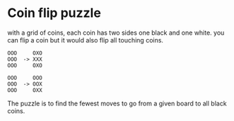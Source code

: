 # Coin flip puzzle

with a grid of coins, each coin has two sides one black and one white.
you can flip a coin but it would also flip all touching coins.
```
OOO     OXO
OOO  -> XXX
OOO     OXO

OOO     OOO
OOO  -> OOX
OOO     OXX
```
The puzzle is to find the fewest moves to go from a given board to all black coins.
